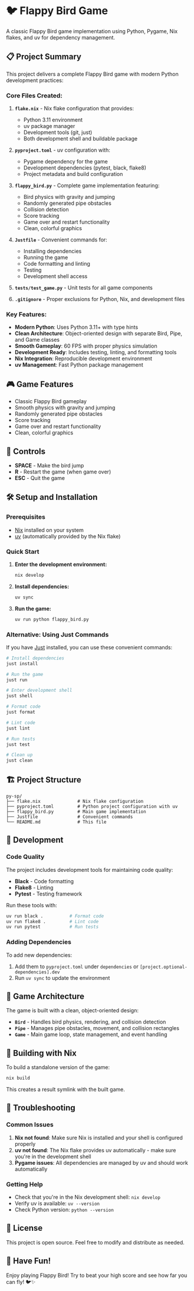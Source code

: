 # 🐦 Flappy Bird Game

A classic Flappy Bird game implementation using Python, Pygame, Nix flakes, and uv for dependency management.

## 📋 Project Summary

This project delivers a complete Flappy Bird game with modern Python development practices:

### **Core Files Created:**

1. **`flake.nix`** - Nix flake configuration that provides:
   - Python 3.11 environment
   - uv package manager
   - Development tools (git, just)
   - Both development shell and buildable package

2. **`pyproject.toml`** - uv configuration with:
   - Pygame dependency for the game
   - Development dependencies (pytest, black, flake8)
   - Project metadata and build configuration

3. **`flappy_bird.py`** - Complete game implementation featuring:
   - Bird physics with gravity and jumping
   - Randomly generated pipe obstacles
   - Collision detection
   - Score tracking
   - Game over and restart functionality
   - Clean, colorful graphics

4. **`Justfile`** - Convenient commands for:
   - Installing dependencies
   - Running the game
   - Code formatting and linting
   - Testing
   - Development shell access

5. **`tests/test_game.py`** - Unit tests for all game components

6. **`.gitignore`** - Proper exclusions for Python, Nix, and development files

### **Key Features:**

- **Modern Python**: Uses Python 3.11+ with type hints
- **Clean Architecture**: Object-oriented design with separate Bird, Pipe, and Game classes
- **Smooth Gameplay**: 60 FPS with proper physics simulation
- **Development Ready**: Includes testing, linting, and formatting tools
- **Nix Integration**: Reproducible development environment
- **uv Management**: Fast Python package management

## 🎮 Game Features

- Classic Flappy Bird gameplay
- Smooth physics with gravity and jumping
- Randomly generated pipe obstacles
- Score tracking
- Game over and restart functionality
- Clean, colorful graphics

## 🎯 Controls

- **SPACE** - Make the bird jump
- **R** - Restart the game (when game over)
- **ESC** - Quit the game

## 🛠️ Setup and Installation

### Prerequisites

- [Nix](https://nixos.org/download.html) installed on your system
- [uv](https://github.com/astral-sh/uv) (automatically provided by the Nix flake)

### Quick Start

1. **Enter the development environment:**
   ```bash
   nix develop
   ```

2. **Install dependencies:**
   ```bash
   uv sync
   ```

3. **Run the game:**
   ```bash
   uv run python flappy_bird.py
   ```

### Alternative: Using Just Commands

If you have [Just](https://github.com/casey/just) installed, you can use these convenient commands:

```bash
# Install dependencies
just install

# Run the game
just run

# Enter development shell
just shell

# Format code
just format

# Lint code
just lint

# Run tests
just test

# Clean up
just clean
```

## 🏗️ Project Structure

```
py-sp/
├── flake.nix              # Nix flake configuration
├── pyproject.toml         # Python project configuration with uv
├── flappy_bird.py         # Main game implementation
├── Justfile               # Convenient commands
└── README.md              # This file
```

## 🧪 Development

### Code Quality

The project includes development tools for maintaining code quality:

- **Black** - Code formatting
- **Flake8** - Linting
- **Pytest** - Testing framework

Run these tools with:
```bash
uv run black .          # Format code
uv run flake8 .         # Lint code
uv run pytest           # Run tests
```

### Adding Dependencies

To add new dependencies:

1. Add them to `pyproject.toml` under `dependencies` or `[project.optional-dependencies].dev`
2. Run `uv sync` to update the environment

## 🎨 Game Architecture

The game is built with a clean, object-oriented design:

- **`Bird`** - Handles bird physics, rendering, and collision detection
- **`Pipe`** - Manages pipe obstacles, movement, and collision rectangles
- **`Game`** - Main game loop, state management, and event handling

## 🚀 Building with Nix

To build a standalone version of the game:

```bash
nix build
```

This creates a result symlink with the built game.

## 🐛 Troubleshooting

### Common Issues

1. **Nix not found**: Make sure Nix is installed and your shell is configured properly
2. **uv not found**: The Nix flake provides uv automatically - make sure you're in the development shell
3. **Pygame issues**: All dependencies are managed by uv and should work automatically

### Getting Help

- Check that you're in the Nix development shell: `nix develop`
- Verify uv is available: `uv --version`
- Check Python version: `python --version`

## 📝 License

This project is open source. Feel free to modify and distribute as needed.

## 🎉 Have Fun!

Enjoy playing Flappy Bird! Try to beat your high score and see how far you can fly! 🐦✨
